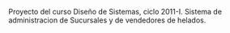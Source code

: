 Proyecto del curso Diseño de Sistemas, ciclo 2011-I. Sistema de administracion de Sucursales y de vendedores de helados.
